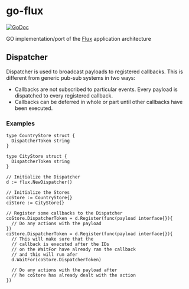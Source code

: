 # go-flux
[![GoDoc](https://godoc.org/github.com/xescugc/go-flux?status.svg)](https://godoc.org/github.com/xescugc/go-flux)

GO implementation/port of the [Flux](https://github.com/facebook/flux) application architecture

## Dispatcher

Dispatcher is used to broadcast payloads to registered callbacks. This is different from generic pub-sub systems in two ways:

* Callbacks are not subscribed to particular events. Every payload is dispatched to every registered callback.
* Callbacks can be deferred in whole or part until other callbacks have been executed.

### Examples

```golang
type CountryStore struct {
  DispatcherToken string
}

type CityStore struct {
  DispatcherToken string
}

// Initialize the Dispatcher
d := flux.NewDispatcher()

// Initialize the Stores
coStore := CountryStore{}
ciStore := CityStore{}

// Register some callbacks to the Dispatcher
coStore.DispatcherToken = d.Register(func(payload interface{}){
  // Do any actions with the payload
})
ciStore.DispatcherToken = d.Register(func(payload interface{}){
  // This will make sure that the
  // callback is executed after the IDs
  // on the WaitFor have already ran the callback 
  // and this will run afer
  d.WaitFor(coStore.DispatcherToken)

  // Do any actions with the payload after
  // he coStore has already dealt with the action
})
```

